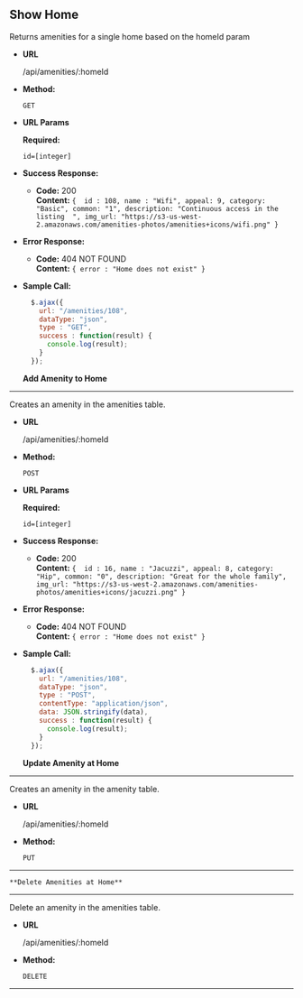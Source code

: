 **Show Home**
----
  Returns amenities for a single home based on the homeId param

* **URL**

  /api/amenities/:homeId

* **Method:**

  `GET`
  
*  **URL Params**

   **Required:**
 
   `id=[integer]`

* **Success Response:**

  * **Code:** 200 <br />
    **Content:** `{ 
      id : 108,
      name : "Wifi",
      appeal: 9,
      category: "Basic",
      common: "1",
      description: "Continuous access in the listing  ",
      img_url: "https://s3-us-west-2.amazonaws.com/amenities-photos/amenities+icons/wifi.png"
      }`
 
* **Error Response:**

  * **Code:** 404 NOT FOUND <br />
    **Content:** `{ error : "Home does not exist" }`

* **Sample Call:**

  ```javascript
    $.ajax({
      url: "/amenities/108",
      dataType: "json",
      type : "GET",
      success : function(result) {
        console.log(result);
      }
    });
  ```

  **Add Amenity to Home**
----
  Creates an amenity in the amenities table.

* **URL**

  /api/amenities/:homeId

* **Method:**

  `POST`
  
*  **URL Params**

   **Required:**
 
   `id=[integer]`

* **Success Response:**

  * **Code:** 200 <br />
    **Content:** `{ 
      id : 16,
      name : "Jacuzzi",
      appeal: 8,
      category: "Hip",
      common: "0",
      description: "Great for the whole family",
      img_url: "https://s3-us-west-2.amazonaws.com/amenities-photos/amenities+icons/jacuzzi.png"
      }`
* **Error Response:**

  * **Code:** 404 NOT FOUND <br />
    **Content:** `{ error : "Home does not exist" }`

* **Sample Call:**

  ```javascript
    $.ajax({
      url: "/amenities/108",
      dataType: "json",
      type : "POST",
      contentType: "application/json",
      data: JSON.stringify(data),
      success : function(result) {
        console.log(result);
      }
    });
  ```

    **Update Amenity at Home**
----
  Creates an amenity in the amenity table.

* **URL**

  /api/amenities/:homeId

* **Method:**

  `PUT`

----



    **Delete Amenities at Home**
----
  Delete an amenity in the amenities table.

* **URL**

  /api/amenities/:homeId

* **Method:**

  `DELETE`

----  